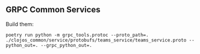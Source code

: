## GRPC Common Services

Build them:

```shell
poetry run python -m grpc_tools.protoc --proto_path=. ./clojos_common/service/protobufs/teams_service/teams_service.proto --python_out=. --grpc_python_out=.
```